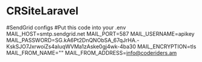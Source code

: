 # CRSiteLaravel

#SendGrid configs
#Put this code into your .env 
MAIL_HOST=smtp.sendgrid.net
MAIL_PORT=587
MAIL_USERNAME=apikey
MAIL_PASSWORD=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
MAIL_ENCRYPTION=tls
MAIL_FROM_NAME=""
MAIL_FROM_ADDRESS=info@coderiders.am
